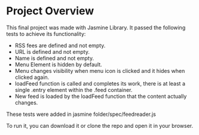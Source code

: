 # Project Overview
This final project was made with Jasmine Library.
It passed the following tests to achieve its functionality:
- RSS fees are defined and not empty.
- URL is defined and not empty.
- Name is defined and not empty.
- Menu Element is hidden by default.
- Menu changes visibility when menu icon is clicked and it hides when clicked again.
- loadFeed function is called and completes its work, there is at least a single .entry element within the .feed container.
- New feed is loaded by the loadFeed function that the content actually changes.

These tests were added in jasmine folder/spec/feedreader.js

To run it, you can download it or clone the repo and open it in your browser.
